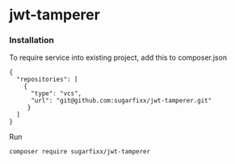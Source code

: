 # jwt-tamperer

### Installation


To require service into existing project, add this to composer.json
````
{
  "repositories": [
    {
      "type": "vcs",
      "url": "git@github.com:sugarfixx/jwt-tamperer.git"
     }
  ]   
}
````
Run
```angular2html
composer require sugarfixx/jwt-tamperer
```
